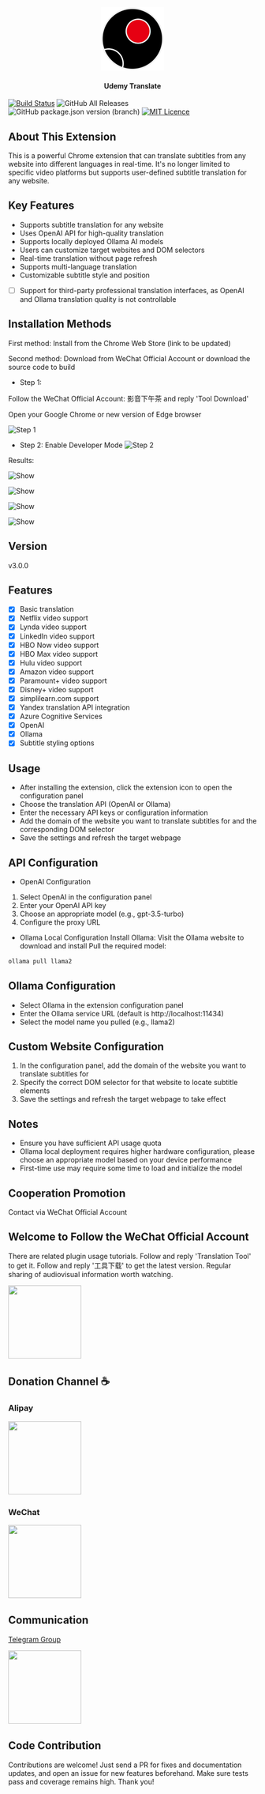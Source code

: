 <p align="center">
  <img src="https://github.com/ChenYCL/chrome-extension-udemy-translate/raw/v2.0.0/example/ball-logo.png" alt="Udemy Translate" height="128" width="128" />
</p>

<h4 align="center">
  Udemy Translate
</h4>

[![Build Status](https://img.shields.io/badge/README-English-yellow.svg)](README.md)
![GitHub All Releases](https://img.shields.io/github/downloads/ChenYCL/chrome-extension-udemy-translate/total)
![GitHub package.json version (branch)](https://img.shields.io/github/package-json/v/ChenYCL/chrome-extension-udemy-translate/v3.0.0)
[![MIT Licence](https://badges.frapsoft.com/os/mit/mit.svg?v=103)](https://opensource.org/licenses/mit-license.php)

## About This Extension

This is a powerful Chrome extension that can translate subtitles from any website into different languages in real-time. It's no longer limited to specific video platforms but supports user-defined subtitle translation for any website.

## Key Features

- Supports subtitle translation for any website
- Uses OpenAI API for high-quality translation
- Supports locally deployed Ollama AI models
- Users can customize target websites and DOM selectors
- Real-time translation without page refresh
- Supports multi-language translation
- Customizable subtitle style and position
- [ ] Support for third-party professional translation interfaces, as OpenAI and Ollama translation quality is not controllable

## Installation Methods

First method: Install from the Chrome Web Store (link to be updated)

Second method: Download from WeChat Official Account or download the source code to build

- Step 1:

Follow the WeChat Official Account: 影音下午茶 and reply 'Tool Download'

Open your Google Chrome or new version of Edge browser

![Step 1](https://github.com/ChenYCL/chrome-extension-udemy-translate/raw/master/example/step1.png)

- Step 2:
Enable Developer Mode
![Step 2](https://github.com/ChenYCL/chrome-extension-udemy-translate/raw/master/example/step2.png)

Results:

![Show](https://github.com/ChenYCL/chrome-extension-udemy-translate/raw/master/example/show.png)

![Show](https://github.com/ChenYCL/chrome-extension-udemy-translate/raw/master/example/netflix.png)

![Show](https://github.com/ChenYCL/chrome-extension-udemy-translate/raw/master/example/lynda.png)

![Show](https://github.com/ChenYCL/chrome-extension-udemy-translate/raw/master/example/hulu.jpg)

## Version

v3.0.0

## Features

- [x] Basic translation
- [x] Netflix video support
- [x] Lynda video support
- [x] LinkedIn video support
- [x] HBO Now video support
- [x] HBO Max video support
- [x] Hulu video support
- [x] Amazon video support
- [x] Paramount+ video support
- [x] Disney+ video support
- [x] simplilearn.com support
- [x] Yandex translation API integration
- [x] Azure Cognitive Services
- [x] OpenAI
- [x] Ollama
- [x] Subtitle styling options

## Usage
- After installing the extension, click the extension icon to open the configuration panel
- Choose the translation API (OpenAI or Ollama)
- Enter the necessary API keys or configuration information
- Add the domain of the website you want to translate subtitles for and the corresponding DOM selector
- Save the settings and refresh the target webpage

## API Configuration

- OpenAI Configuration
1. Select OpenAI in the configuration panel
2. Enter your OpenAI API key
3. Choose an appropriate model (e.g., gpt-3.5-turbo)
4. Configure the proxy URL

- Ollama Local Configuration
Install Ollama: Visit the Ollama website to download and install
Pull the required model:
```bash
ollama pull llama2
```

## Ollama Configuration
- Select Ollama in the extension configuration panel
- Enter the Ollama service URL (default is http://localhost:11434)
- Select the model name you pulled (e.g., llama2)

## Custom Website Configuration
1. In the configuration panel, add the domain of the website you want to translate subtitles for
2. Specify the correct DOM selector for that website to locate subtitle elements
3. Save the settings and refresh the target webpage to take effect

## Notes
- Ensure you have sufficient API usage quota
- Ollama local deployment requires higher hardware configuration, please choose an appropriate model based on your device performance
- First-time use may require some time to load and initialize the model

## Cooperation Promotion
Contact via WeChat Official Account

## Welcome to Follow the WeChat Official Account
There are related plugin usage tutorials. Follow and reply 'Translation Tool' to get it. Follow and reply '工具下载' to get the latest version. Regular sharing of audiovisual information worth watching.

<img src="https://raw.githubusercontent.com/ChenYCL/chrome-extension-udemy-translate/master/example/qrcode.BMP" alt="" height="148" width="148" />

## Donation Channel ☕️

### Alipay
<img src="https://github.com/ChenYCL/chrome-extension-udemy-translate/raw/v2.0.0/example/alipay.JPG" alt="" height="148" width="148" />

### WeChat
<img src="https://github.com/ChenYCL/chrome-extension-udemy-translate/raw/v2.0.0/example/wechat.JPG" alt="" height="148" width="148" />

## Communication
[Telegram Group](https://t.me/joinchat/Gs1RFzD5MpIwJ7S-)

<img src="https://i.loli.net/2021/01/12/Vti5GPdqxjN3ETL.jpg" alt="" height="148" width="148" />

## Code Contribution
Contributions are welcome! Just send a PR for fixes and documentation updates, and open an issue for new features beforehand. Make sure tests pass and coverage remains high. Thank you!
